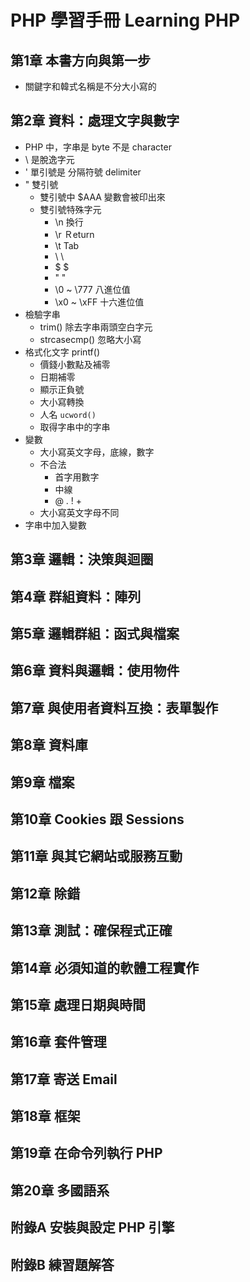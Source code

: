 # PHP 學習手冊 Learning PHP
## 第1章 本書方向與第一步
- 關鍵字和韓式名稱是不分大小寫的
## 第2章 資料：處理文字與數字
- PHP 中，字串是 byte 不是 character
- \ 是脫逸字元
- ' 單引號是 分隔符號 delimiter
- " 雙引號
    - 雙引號中 $AAA 變數會被印出來
    - 雙引號特殊字元
        - \n 換行
        - \r Ｒeturn        
        - \t Tab
        - \\ \
        - \$ $
        - \" "
        - \0 ~ \777 八進位值
        - \x0 ~ \xFF    十六進位值
- 檢驗字串
    - trim() 除去字串兩頭空白字元
    - strcasecmp() 忽略大小寫
- 格式化文字 printf()
    - 價錢小數點及補零
    - 日期補零
    - 顯示正負號
    - 大小寫轉換
    - 人名 `ucword()`
    - 取得字串中的字串
- 變數
    - 大小寫英文字母，底線，數字
    - 不合法
        - 首字用數字
        - 中線
        - @ . ! +
    - 大小寫英文字母不同
- 字串中加入變數
## 第3章 邏輯：決策與迴圈
## 第4章 群組資料：陣列
## 第5章 邏輯群組：函式與檔案
## 第6章 資料與邏輯：使用物件
## 第7章 與使用者資料互換：表單製作
## 第8章 資料庫
## 第9章 檔案
## 第10章 Cookies 跟 Sessions
## 第11章 與其它網站或服務互動
## 第12章 除錯
## 第13章 測試：確保程式正確
## 第14章 必須知道的軟體工程實作
## 第15章 處理日期與時間
## 第16章 套件管理
## 第17章 寄送 Email
## 第18章 框架
## 第19章 在命令列執行 PHP
## 第20章 多國語系

## 附錄A 安裝與設定 PHP 引擎
## 附錄B 練習題解答